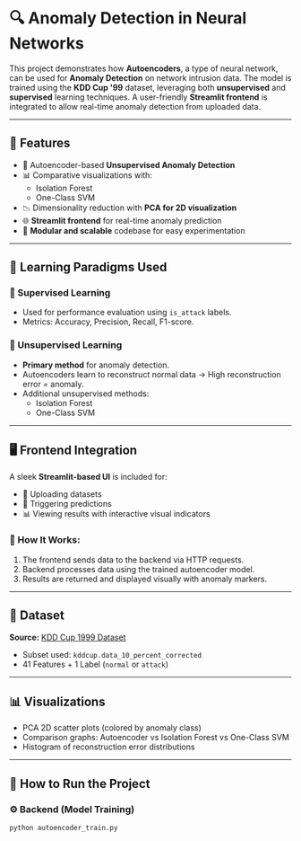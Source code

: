 # 🔍 Anomaly Detection in Neural Networks

This project demonstrates how **Autoencoders**, a type of neural network, can be used for **Anomaly Detection** on network intrusion data. The model is trained using the **KDD Cup '99** dataset, leveraging both **unsupervised** and **supervised** learning techniques. A user-friendly **Streamlit frontend** is integrated to allow real-time anomaly detection from uploaded data.

---

## 📌 Features

- 🧠 Autoencoder-based **Unsupervised Anomaly Detection**
- 📊 Comparative visualizations with:
  - Isolation Forest
  - One-Class SVM
- 📉 Dimensionality reduction with **PCA for 2D visualization**
- 🌐 **Streamlit frontend** for real-time anomaly prediction
- 🔁 **Modular and scalable** codebase for easy experimentation

---

## 🧠 Learning Paradigms Used

### 🔹 Supervised Learning
- Used for performance evaluation using `is_attack` labels.
- Metrics: Accuracy, Precision, Recall, F1-score.

### 🔹 Unsupervised Learning
- **Primary method** for anomaly detection.
- Autoencoders learn to reconstruct normal data → High reconstruction error = anomaly.
- Additional unsupervised methods:
  - Isolation Forest
  - One-Class SVM

---

## 🖥️ Frontend Integration

A sleek **Streamlit-based UI** is included for:

- 📁 Uploading datasets
- 🚀 Triggering predictions
- 📊 Viewing results with interactive visual indicators

### 🔗 How It Works:

1. The frontend sends data to the backend via HTTP requests.
2. Backend processes data using the trained autoencoder model.
3. Results are returned and displayed visually with anomaly markers.

---

## 📂 Dataset

**Source:** [KDD Cup 1999 Dataset](http://kdd.ics.uci.edu/databases/kddcup99/kddcup99.html)

- Subset used: `kddcup.data_10_percent_corrected`
- 41 Features + 1 Label (`normal` or `attack`)

---

## 📊 Visualizations

- PCA 2D scatter plots (colored by anomaly class)
- Comparison graphs: Autoencoder vs Isolation Forest vs One-Class SVM
- Histogram of reconstruction error distributions

---

## 🚀 How to Run the Project

### ⚙️ Backend (Model Training)
```bash
python autoencoder_train.py
